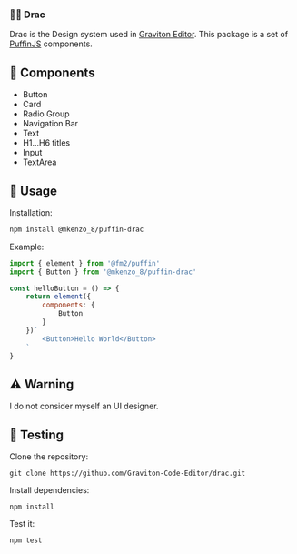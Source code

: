 ### 💅🏻 Drac

Drac is the Design system used in [Graviton Editor](https://github.com/Graviton-Code-Editor/Graviton-App). 
This package is a set of [PuffinJS](https://github.com/PuffinJS/puffin) components.

## 🌱 Components
* Button
* Card
* Radio Group
* Navigation Bar
* Text
* H1...H6 titles
* Input
* TextArea

## 🍜 Usage

Installation:
```sh
npm install @mkenzo_8/puffin-drac
```

Example:
```javascript 
import { element } from '@fm2/puffin'
import { Button } from '@mkenzo_8/puffin-drac'

const helloButton = () => {
	return element({
		components: {
			Button
		}
	})`
		<Button>Hello World</Button>
	`
}
```

## ⚠ Warning
I do not consider myself an UI designer.

## 🤔 Testing
Clone the repository:
```shell
git clone https://github.com/Graviton-Code-Editor/drac.git
```

Install dependencies:
```shell
npm install
```

Test it:
```shell 
npm test
```
